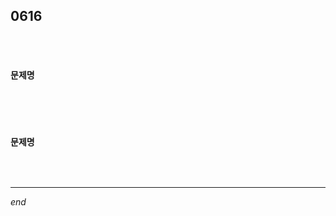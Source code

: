 ## 0616

<br>

<br>

#### 문제명

```python

```

<br>

<br>

#### 문제명

```python

```

<br>

---

*end*